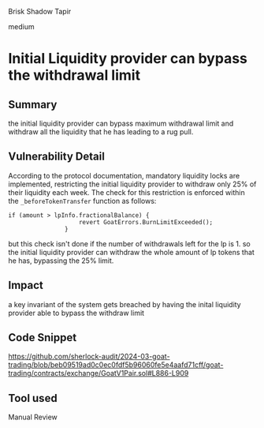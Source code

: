 Brisk Shadow Tapir

medium

# Initial Liquidity provider can bypass the withdrawal limit

## Summary
the initial liquidity provider can bypass maximum withdrawal limit and withdraw all the liquidity that he has leading to a rug pull.

## Vulnerability Detail
According to the protocol documentation, mandatory liquidity locks are implemented, restricting the initial liquidity provider to withdraw only 25% of their liquidity each week. The check for this restriction is enforced within the `_beforeTokenTransfer` function as follows: 
```solidity=910
if (amount > lpInfo.fractionalBalance) {
                    revert GoatErrors.BurnLimitExceeded();
                }
```
but this check isn't done if the number of withdrawals left for the lp is 1.
so the initial liquidity provider can withdraw the whole amount of lp tokens that he has, bypassing the 25% limit.
## Impact
a key invariant of the system gets breached by having the inital liquidity provider able to bypass the withdraw limit

## Code Snippet
https://github.com/sherlock-audit/2024-03-goat-trading/blob/beb09519ad0c0ec0fdf5b96060fe5e4aafd71cff/goat-trading/contracts/exchange/GoatV1Pair.sol#L886-L909
## Tool used

Manual Review
